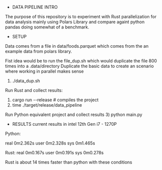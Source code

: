 * DATA PIPELINE INTRO

The purpose of this repository is to experiment with Rust parallelization for data analysis mainly 
using Polars Library and compare againt python pandas doing somewhat of a benchmark.

* SETUP

Data comes from a file in data/foods.parquet which comes from the an example data from polars library.

Fist idea would be to run the file_dup.sh which would duplicate the file 800 times into a .data/directory
Duplicate the basic data to create an scenario where working in parallel makes sense

1) ./data_dup.sh

Run Rust and collect results:
1) cargo run --release  # compiles the project
2) time ./target/release/data_pipeline

Run Python equivalent project and collect results
3) python main.py


* RESULTS
current results in intel 12th Gen i7 - 1270P

Python:

real 0m2.362s
user 0m2.328s
sys  0m1.465s

Rust:
real  0m0.167s
user  0m0.191s
sys   0m0.278s

Rust is about 14 times faster than python with these conditions
